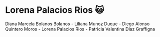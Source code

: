 # Lorena Palacios Rios :smiley_cat:


Diana Marcela Bolanos Bolanos - Liliana Munoz Duque - Diego Alonso Quintero Moros - Lorena Palacios Rios - Patricia Valentina Diaz Graffigna


